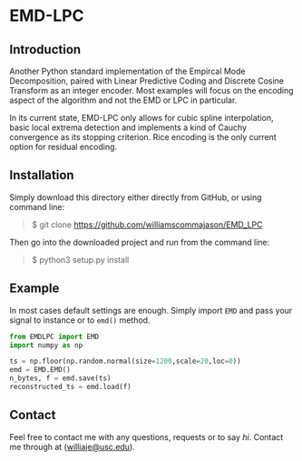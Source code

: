 # EMD-LPC

## Introduction

Another Python standard implementation of the Empircal Mode Decomposition,
paired with Linear Predictive Coding and Discrete Cosine Transform
as an integer encoder. Most examples will focus on the encoding aspect of the 
algorithm and not the EMD or LPC in particular.

In its current state, EMD-LPC only allows for cubic spline interpolation, basic
local extrema detection and implements a kind of Cauchy convergence as its 
stopping criterion. Rice encoding is the only current option for residual encoding.

## Installation

Simply download this directory either directly from GitHub, or using command line:

> \$ git clone <https://github.com/williamscommajason/EMD_LPC>

Then go into the downloaded project and run from the command line:

> \$ python3 setup.py install

## Example

In most cases default settings are enough. Simply import `EMD` and pass your signal to 
instance or to `emd()` method.

```python
from EMDLPC import EMD
import numpy as np

ts = np.floor(np.random.normal(size=1200,scale=20,loc=0))
emd = EMD.EMD()
n_bytes, f = emd.save(ts)
reconstructed_ts = emd.load(f)
```

## Contact

Feel free to contact me with any questions, requests or to say *hi*.
Contact me through at (williaje@usc.edu).
